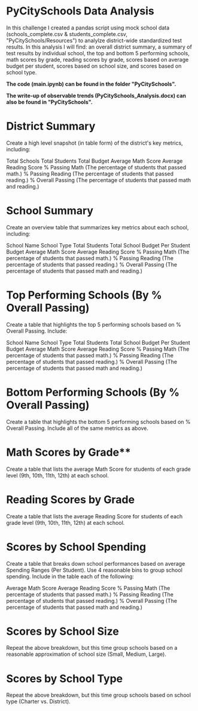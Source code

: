 # PyCitySchools Data Analysis
In this challenge I created a pandas script using mock school data (schools_complete.csv & students_complete.csv, "PyCitySchools/Resources") to analylze district-wide standardized test results. In this analysis I will find: an overall district summary, a summary of test results by individual school, the top and bottom 5 performing schools, math scores by grade, reading scores by grade, scores based on average budget per student, scores based on school size, and scores based on school type.

**The code (main.ipynb) can be found in the folder "PyCitySchools".**

**The write-up of observable trends (PyCitySchools_Analysis.docx) can also be found in "PyCitySchools".**

# District Summary
Create a high level snapshot (in table form) of the district's key metrics, including:

Total Schools
Total Students
Total Budget
Average Math Score
Average Reading Score
% Passing Math (The percentage of students that passed math.)
% Passing Reading (The percentage of students that passed reading.)
% Overall Passing (The percentage of students that passed math and reading.)

# School Summary
Create an overview table that summarizes key metrics about each school, including:

School Name
School Type
Total Students
Total School Budget
Per Student Budget
Average Math Score
Average Reading Score
% Passing Math (The percentage of students that passed math.)
% Passing Reading (The percentage of students that passed reading.)
% Overall Passing (The percentage of students that passed math and reading.)

# Top Performing Schools (By % Overall Passing)
Create a table that highlights the top 5 performing schools based on % Overall Passing. Include:

School Name
School Type
Total Students
Total School Budget
Per Student Budget
Average Math Score
Average Reading Score
% Passing Math (The percentage of students that passed math.)
% Passing Reading (The percentage of students that passed reading.)
% Overall Passing (The percentage of students that passed math and reading.)

# Bottom Performing Schools (By % Overall Passing)
Create a table that highlights the bottom 5 performing schools based on % Overall Passing. Include all of the same metrics as above.

# Math Scores by Grade**
Create a table that lists the average Math Score for students of each grade level (9th, 10th, 11th, 12th) at each school.


# Reading Scores by Grade
Create a table that lists the average Reading Score for students of each grade level (9th, 10th, 11th, 12th) at each school.

# Scores by School Spending
Create a table that breaks down school performances based on average Spending Ranges (Per Student). Use 4 reasonable bins to group school spending. Include in the table each of the following:

Average Math Score
Average Reading Score
% Passing Math (The percentage of students that passed math.)
% Passing Reading (The percentage of students that passed reading.)
% Overall Passing (The percentage of students that passed math and reading.)

# Scores by School Size
Repeat the above breakdown, but this time group schools based on a reasonable approximation of school size (Small, Medium, Large).

# Scores by School Type
Repeat the above breakdown, but this time group schools based on school type (Charter vs. District).
